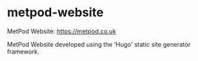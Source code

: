 # metpod-website
MetPod Website: https://metpod.co.uk

MetPod Website developed using the 'Hugo' static site generator framework.

